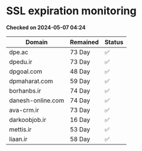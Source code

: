 # SSL expiration monitoring

**Checked on 2024-05-07 04:24**

| Domain | Remained | Status       |
|--------|----------|--------------|
| dpe.ac     | 73 Day   | ✅ |
| dpedu.ir     | 73 Day   | ✅ |
| dpgoal.com     | 48 Day   | ✅ |
| dpmaharat.com     | 59 Day   | ✅ |
| borhanbs.ir     | 74 Day   | ✅ |
| danesh-online.com     | 74 Day   | ✅ |
| ava-crm.ir     | 73 Day   | ✅ |
| darkoobjob.ir     | 16 Day   | ✅ |
| mettis.ir     | 53 Day   | ✅ |
| liaan.ir     | 58 Day   | ✅ |
